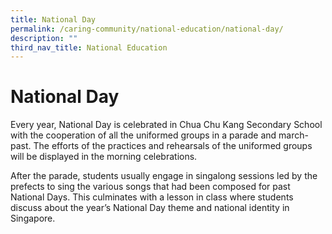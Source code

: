 ```yaml
---
title: National Day
permalink: /caring-community/national-education/national-day/
description: ""
third_nav_title: National Education
---
```

# **National Day**

Every year, National Day is celebrated in Chua Chu Kang Secondary School with the cooperation of all the uniformed groups in a parade and march-past. The efforts of the practices and rehearsals of the uniformed groups will be displayed in the morning celebrations. 

  

After the parade, students usually engage in singalong sessions led by the prefects to sing the various songs that had been composed for past National Days. This culminates with a lesson in class where students discuss about the year’s National Day theme and national identity in Singapore.
